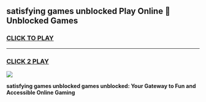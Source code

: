 
## satisfying games unblocked Play Online 👋 Unblocked Games
<h3>
<a href="https://premium.freeplayer.one?title=satisfying_games_unblocked&ref=19F">CLICK TO PLAY</a></h3>
<hr>

<h3>
<a href="https://premium.freeplayer.one?title=satisfying_games_unblocked&ref=19F">CLICK 2 PLAY</a>
  
</h3>

<a href="https://premium.freeplayer.one?title=satisfying_games_unblocked&ref=19F"><img src="https://clearcache.store/games.png"></a>


**satisfying games unblocked games unblocked: Your Gateway to Fun and Accessible Online Gaming**
